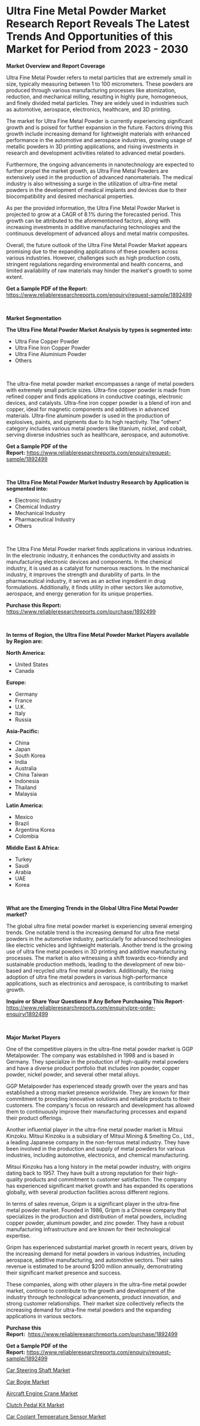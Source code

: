 <p><h1>Ultra Fine Metal Powder Market Research Report Reveals The Latest Trends And Opportunities of this Market for Period from 2023 - 2030</h1></p><p><strong>Market Overview and Report Coverage</strong></p>
<p><p>Ultra Fine Metal Powder refers to metal particles that are extremely small in size, typically measuring between 1 to 100 micrometers. These powders are produced through various manufacturing processes like atomization, reduction, and mechanical milling, resulting in highly pure, homogeneous, and finely divided metal particles. They are widely used in industries such as automotive, aerospace, electronics, healthcare, and 3D printing.</p><p>The market for Ultra Fine Metal Powder is currently experiencing significant growth and is poised for further expansion in the future. Factors driving this growth include increasing demand for lightweight materials with enhanced performance in the automotive and aerospace industries, growing usage of metallic powders in 3D printing applications, and rising investments in research and development activities related to advanced metal powders.</p><p>Furthermore, the ongoing advancements in nanotechnology are expected to further propel the market growth, as Ultra Fine Metal Powders are extensively used in the production of advanced nanomaterials. The medical industry is also witnessing a surge in the utilization of ultra-fine metal powders in the development of medical implants and devices due to their biocompatibility and desired mechanical properties.</p><p>As per the provided information, the Ultra Fine Metal Powder Market is projected to grow at a CAGR of 8.1% during the forecasted period. This growth can be attributed to the aforementioned factors, along with increasing investments in additive manufacturing technologies and the continuous development of advanced alloys and metal matrix composites.</p><p>Overall, the future outlook of the Ultra Fine Metal Powder Market appears promising due to the expanding applications of these powders across various industries. However, challenges such as high production costs, stringent regulations regarding environmental and health concerns, and limited availability of raw materials may hinder the market's growth to some extent.</p></p>
<p><strong>Get a Sample PDF of the Report:</strong> <a href="https://www.reliableresearchreports.com/enquiry/request-sample/1892499">https://www.reliableresearchreports.com/enquiry/request-sample/1892499</a></p>
<p>&nbsp;</p>
<p><strong>Market Segmentation</strong></p>
<p><strong>The Ultra Fine Metal Powder Market Analysis by types is segmented into:</strong></p>
<p><ul><li>Ultra Fine Copper Powder</li><li>Ultra Fine Iron Copper Powder</li><li>Ultra Fine Aluminium Powder</li><li>Others</li></ul></p>
<p>&nbsp;</p>
<p><p>The ultra-fine metal powder market encompasses a range of metal powders with extremely small particle sizes. Ultra-fine copper powder is made from refined copper and finds applications in conductive coatings, electronic devices, and catalysts. Ultra-fine iron copper powder is a blend of iron and copper, ideal for magnetic components and additives in advanced materials. Ultra-fine aluminum powder is used in the production of explosives, paints, and pigments due to its high reactivity. The "others" category includes various metal powders like titanium, nickel, and cobalt, serving diverse industries such as healthcare, aerospace, and automotive.</p></p>
<p><strong>Get a Sample PDF of the Report:</strong>&nbsp;<a href="https://www.reliableresearchreports.com/enquiry/request-sample/1892499">https://www.reliableresearchreports.com/enquiry/request-sample/1892499</a></p>
<p>&nbsp;</p>
<p><strong>The Ultra Fine Metal Powder Market Industry Research by Application is segmented into:</strong></p>
<p><ul><li>Electronic Industry</li><li>Chemical Industry</li><li>Mechanical Industry</li><li>Pharmaceutical Industry</li><li>Others</li></ul></p>
<p>&nbsp;</p>
<p><p>The Ultra Fine Metal Powder market finds applications in various industries. In the electronic industry, it enhances the conductivity and assists in manufacturing electronic devices and components. In the chemical industry, it is used as a catalyst for numerous reactions. In the mechanical industry, it improves the strength and durability of parts. In the pharmaceutical industry, it serves as an active ingredient in drug formulations. Additionally, it finds utility in other sectors like automotive, aerospace, and energy generation for its unique properties.</p></p>
<p><strong>Purchase this Report:</strong>&nbsp; <a href="https://www.reliableresearchreports.com/purchase/1892499">https://www.reliableresearchreports.com/purchase/1892499</a></p>
<p>&nbsp;</p>
<p><strong>In terms of Region, the Ultra Fine Metal Powder Market Players available by Region are:</strong></p>
<p>
    <p> <strong> North America: </strong>
        <ul>
            <li>United States</li>
            <li>Canada</li>
        </ul>
        </p> 
    <p> <strong> Europe: </strong>
        <ul>
            <li>Germany</li>
            <li>France</li>
            <li>U.K.</li>
            <li>Italy</li>
            <li>Russia</li>
        </ul>
        </p> 
    <p> <strong> Asia-Pacific: </strong>
        <ul>
            <li>China</li>
            <li>Japan</li>
            <li>South Korea</li>
            <li>India</li>
            <li>Australia</li>
            <li>China Taiwan</li>
            <li>Indonesia</li>
            <li>Thailand</li>
            <li>Malaysia</li>
        </ul>
        </p> 
    <p> <strong> Latin America: </strong>
        <ul>
            <li>Mexico</li>
            <li>Brazil</li>
            <li>Argentina Korea</li>
            <li>Colombia</li>
        </ul>
        </p> 
    <p> <strong> Middle East & Africa: </strong>
        <ul>
            <li>Turkey</li>
            <li>Saudi</li>
            <li>Arabia</li>
            <li>UAE</li>
            <li>Korea</li>
        </ul>
    </p>
    </p>
<p>&nbsp;</p>
<p><strong>What are the Emerging Trends in the Global Ultra Fine Metal Powder market?</strong></p>
<p><p>The global ultra fine metal powder market is experiencing several emerging trends. One notable trend is the increasing demand for ultra fine metal powders in the automotive industry, particularly for advanced technologies like electric vehicles and lightweight materials. Another trend is the growing use of ultra fine metal powders in 3D printing and additive manufacturing processes. The market is also witnessing a shift towards eco-friendly and sustainable production methods, leading to the development of new bio-based and recycled ultra fine metal powders. Additionally, the rising adoption of ultra fine metal powders in various high-performance applications, such as electronics and aerospace, is contributing to market growth.</p></p>
<p><strong>Inquire or Share Your Questions If Any Before Purchasing This Report</strong>- <a href="https://www.reliableresearchreports.com/enquiry/pre-order-enquiry/1892499">https://www.reliableresearchreports.com/enquiry/pre-order-enquiry/1892499</a></p>
<p>&nbsp;</p>
<p><strong>Major Market Players</strong></p>
<p><p>One of the competitive players in the ultra-fine metal powder market is GGP Metalpowder. The company was established in 1998 and is based in Germany. They specialize in the production of high-quality metal powders and have a diverse product portfolio that includes iron powder, copper powder, nickel powder, and several other metal alloys. </p><p>GGP Metalpowder has experienced steady growth over the years and has established a strong market presence worldwide. They are known for their commitment to providing innovative solutions and reliable products to their customers. The company's focus on research and development has allowed them to continuously improve their manufacturing processes and expand their product offerings.</p><p>Another influential player in the ultra-fine metal powder market is Mitsui Kinzoku. Mitsui Kinzoku is a subsidiary of Mitsui Mining & Smelting Co., Ltd., a leading Japanese company in the non-ferrous metal industry. They have been involved in the production and supply of metal powders for various industries, including automotive, electronics, and chemical manufacturing.</p><p>Mitsui Kinzoku has a long history in the metal powder industry, with origins dating back to 1957. They have built a strong reputation for their high-quality products and commitment to customer satisfaction. The company has experienced significant market growth and has expanded its operations globally, with several production facilities across different regions.</p><p>In terms of sales revenue, Gripm is a significant player in the ultra-fine metal powder market. Founded in 1986, Gripm is a Chinese company that specializes in the production and distribution of metal powders, including copper powder, aluminum powder, and zinc powder. They have a robust manufacturing infrastructure and are known for their technological expertise.</p><p>Gripm has experienced substantial market growth in recent years, driven by the increasing demand for metal powders in various industries, including aerospace, additive manufacturing, and automotive sectors. Their sales revenue is estimated to be around $200 million annually, demonstrating their significant market presence and success.</p><p>These companies, along with other players in the ultra-fine metal powder market, continue to contribute to the growth and development of the industry through technological advancements, product innovation, and strong customer relationships. Their market size collectively reflects the increasing demand for ultra-fine metal powders and the expanding applications in various sectors.</p></p>
<p><strong>Purchase this Report:</strong>&nbsp;&nbsp;<a href="https://www.reliableresearchreports.com/purchase/1892499">https://www.reliableresearchreports.com/purchase/1892499</a></p>
<p></p>
<p><strong>Get a Sample PDF of the Report:</strong>&nbsp;<a href="https://www.reliableresearchreports.com/enquiry/request-sample/1892499">https://www.reliableresearchreports.com/enquiry/request-sample/1892499</a></p>
<p><p><a href="https://medium.com/@holliswelch2023/car-steering-shaft-market-size-and-market-trends-complete-industry-overview-2023-to-2030-b5ab2a7eac6d">Car Steering Shaft Market</a></p><p><a href="https://medium.com/@vilmalittel/car-bogie-market-trends-forecast-and-competitive-analysis-to-2030-efce7ada7a71">Car Bogie Market</a></p><p><a href="https://medium.com/@daishawolff/aircraft-engine-crane-market-competitive-analysis-market-trends-and-forecast-to-2030-31c5265f762b">Aircraft Engine Crane Market</a></p><p><a href="https://medium.com/@ravenrussel2023/clutch-pedal-kit-market-size-reveals-the-best-marketing-channels-in-global-industry-daa7d5100468">Clutch Pedal Kit Market</a></p><p><a href="https://medium.com/@wilmaheaney/car-coolant-temperature-sensor-market-report-reveals-the-latest-trends-and-growth-opportunities-of-513a607014bb">Car Coolant Temperature Sensor Market</a></p></p>